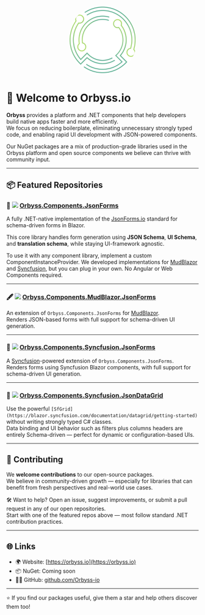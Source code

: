 <p align="center">
  <img src="./orbyss-appicon-white.svg" alt="Orbyss Logo" width="180" style="border-radius: 50%;">
</p>

# 👋 Welcome to Orbyss.io

**Orbyss** provides a platform and .NET components that help developers build native apps faster and more efficiently.  
We focus on reducing boilerplate, eliminating unnecessary strongly typed code, and enabling rapid UI development with JSON-powered components.

Our NuGet packages are a mix of production-grade libraries used in the Orbyss platform and open source components we believe can thrive with community input.  

---

## 📦 Featured Repositories

### 🧾 <img src="https://tse2.mm.bing.net/th/id/OIP.KckXqAg1RkJOIfiK0cJqfwHaHa?pid=Api" width="24" /> [Orbyss.Components.JsonForms](https://github.com/Orbyss-io/Orbyss.Components.JsonForms)
A fully .NET-native implementation of the [JsonForms.io](https://jsonforms.io) standard for schema-driven forms in Blazor.

This core library handles form generation using **JSON Schema**, **UI Schema**, and **translation schema**, while staying UI-framework agnostic.

To use it with any component library, implement a custom ComponentInstanceProvider. We developed implementations for [MudBlazor](https://mudblazor.com) and [Syncfusion](https://www.syncfusion.com/), but you can plug in your own. No Angular or Web Components required.

---

### 🖋️ <img src="https://tse3.mm.bing.net/th/id/OIP.4bhPD9HHPja01avpSK1ecAHaHa?w=474&h=474&c=7" width="24" />  [Orbyss.Components.MudBlazor.JsonForms](https://github.com/Orbyss-io/Orbyss.Components.MudBlazor.JsonForms)
An extension of `Orbyss.Components.JsonForms` for [MudBlazor](https://mudblazor.com).  
Renders JSON-based forms with full support for schema-driven UI generation.

---

### 🧾 <img src="https://tse1.mm.bing.net/th/id/OIP.Dj2CTZvhjHHg3iTNsKGdHwHaHa?r=0&pid=Api" width="24" />  [Orbyss.Components.Syncfusion.JsonForms](https://github.com/Orbyss-io/Orbyss.Components.Syncfusion.JsonForms)
A [Syncfusion](https://www.syncfusion.com/)-powered extension of `Orbyss.Components.JsonForms`.  
Renders forms using Syncfusion Blazor components, with full support for schema-driven UI generation.

---

### 🧮 <img src="https://tse1.mm.bing.net/th/id/OIP.Dj2CTZvhjHHg3iTNsKGdHwHaHa?r=0&pid=Api" width="24" />  [Orbyss.Components.Syncfusion.JsonDataGrid](https://github.com/Orbyss-io/Orbyss.Components.Syncfusion.JsonDataGrid)
Use the powerful `[SfGrid](https://blazor.syncfusion.com/documentation/datagrid/getting-started)` without writing strongly typed C# classes.  
Data binding and UI behavior such as filters plus columns headers are entirely Schema-driven — perfect for dynamic or configuration-based UIs.

---

## 🤝 Contributing

We **welcome contributions** to our open-source packages.  
We believe in community-driven growth — especially for libraries that can benefit from fresh perspectives and real-world use cases.

🛠 Want to help? Open an issue, suggest improvements, or submit a pull request in any of our open repositories.  
Start with one of the featured repos above — most follow standard .NET contribution practices.

---

## 🌐 Links

- 🌍 Website: [https://orbyss.io](https://orbyss.io)
- 📦 NuGet: Coming soon
- 🧑‍💻 GitHub: [github.com/Orbyss-io](https://github.com/Orbyss-io)

---

⭐️ If you find our packages useful, give them a star and help others discover them too!
